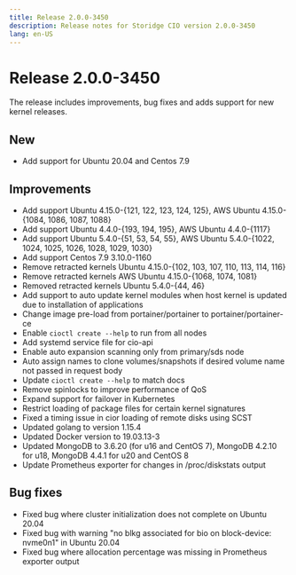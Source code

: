 ```yaml
---
title: Release 2.0.0-3450
description: Release notes for Storidge CIO version 2.0.0-3450
lang: en-US
---
```


# Release 2.0.0-3450
The release includes improvements, bug fixes and adds support for new kernel releases. 

## New
- Add support for Ubuntu 20.04 and Centos 7.9

## Improvements
- Add support Ubuntu 4.15.0-{121, 122, 123, 124, 125}, AWS Ubuntu 4.15.0-{1084, 1086, 1087, 1088}
- Add support Ubuntu 4.4.0-{193, 194, 195}, AWS Ubuntu 4.4.0-{1117}
- Add support Ubuntu 5.4.0-{51, 53, 54, 55}, AWS Ubuntu 5.4.0-{1022, 1024, 1025, 1026, 1028, 1029, 1030}
- Add support Centos 7.9 3.10.0-1160
- Remove retracted kernels Ubuntu 4.15.0-{102, 103, 107, 110, 113, 114, 116}
- Remove retracted kernels AWS Ubuntu 4.15.0-{1068, 1074, 1081}
- Removed retracted kernels Ubuntu 5.4.0-{44, 46}
- Add support to auto update kernel modules when host kernel is updated due to installation of applications
- Change image pre-load from portainer/portainer to portainer/portainer-ce
- Enable `cioctl create --help` to run from all nodes
- Add systemd service file for cio-api
- Enable auto expansion scanning only from primary/sds node
- Auto assign names to clone volumes/snapshots if desired volume name not passed in request body
- Update `cioctl create --help` to match docs
- Remove spinlocks to improve performance of QoS
- Expand support for failover in Kubernetes
- Restrict loading of package files for certain kernel signatures
- Fixed a timing issue in cior loading of remote disks using SCST
- Updated golang to version 1.15.4
- Updated Docker version to 19.03.13-3
- Updated MongoDB to 3.6.20 (for u16 and CentOS 7), MongoDB 4.2.10 for u18, MongoDB 4.4.1 for u20 and CentOS 8
- Update Prometheus exporter for changes in /proc/diskstats output

## Bug fixes
- Fixed bug where cluster initialization does not complete on Ubuntu 20.04
- Fixed bug with warning "no blkg associated for bio on block-device: nvme0n1" in Ubuntu 20.04
- Fixed bug where allocation percentage was missing in Prometheus exporter output